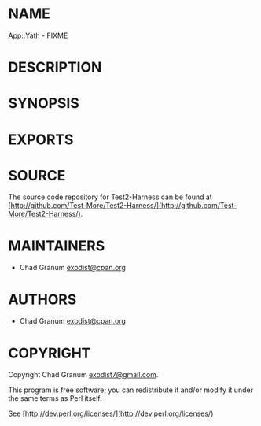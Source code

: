 # NAME

App::Yath - FIXME

# DESCRIPTION

# SYNOPSIS

# EXPORTS

# SOURCE

The source code repository for Test2-Harness can be found at
[http://github.com/Test-More/Test2-Harness/](http://github.com/Test-More/Test2-Harness/).

# MAINTAINERS

- Chad Granum <exodist@cpan.org>

# AUTHORS

- Chad Granum <exodist@cpan.org>

# COPYRIGHT

Copyright Chad Granum <exodist7@gmail.com>.

This program is free software; you can redistribute it and/or
modify it under the same terms as Perl itself.

See [http://dev.perl.org/licenses/](http://dev.perl.org/licenses/)
